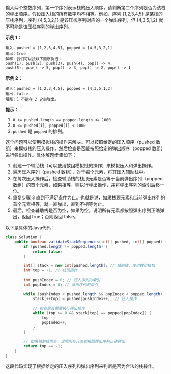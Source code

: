 输入两个整数序列，第一个序列表示栈的压入顺序，请判断第二个序列是否为该栈的弹出顺序。假设压入栈的所有数字均不相等。例如，序列 {1,2,3,4,5} 是某栈的压栈序列，序列 {4,5,3,2,1} 是该压栈序列对应的一个弹出序列，但 {4,3,5,1,2} 就不可能是该压栈序列的弹出序列。

 

**示例 1：**

```
输入：pushed = [1,2,3,4,5], popped = [4,5,3,2,1]
输出：true
解释：我们可以按以下顺序执行：
push(1), push(2), push(3), push(4), pop() -> 4,
push(5), pop() -> 5, pop() -> 3, pop() -> 2, pop() -> 1
```

**示例 2：**

```
输入：pushed = [1,2,3,4,5], popped = [4,3,5,1,2]
输出：false
解释：1 不能在 2 之前弹出。
```

 

**提示：**

1. `0 <= pushed.length == popped.length <= 1000`
2. `0 <= pushed[i], popped[i] < 1000`
3. `pushed` 是 `popped` 的排列。         





这个问题可以使用模拟栈的操作来解决。可以按照给定的压入顺序（pushed 数组）来模拟栈的压入操作，然后检查是否能按照给定的弹出顺序（popped 数组）进行弹出操作。具体解题步骤如下：

1. 创建一个辅助栈（可以使用数组模拟栈的操作）来模拟压入和弹出操作。
2. 遍历压入序列（pushed 数组），对于每个元素，将其压入辅助栈中。
3. 在每次压入操作后，检查辅助栈的栈顶元素是否等于当前弹出序列（popped 数组）的首个元素，如果相等，则执行弹出操作，并将弹出序列的索引后移一位。
4. 重复步骤 3 直到不满足条件为止。也就是说，如果栈顶元素和当前弹出序列的首个元素相等，就一直弹出，直到不相等为止。
5. 最后，检查辅助栈是否为空，如果为空，说明所有元素都按照弹出序列正确弹出，返回 true；否则返回 false。

以下是具体的Java代码：

```java
class Solution {
    public boolean validateStackSequences(int[] pushed, int[] popped) {
        if (pushed.length != popped.length) {
            return false;
        }
        
        int[] stack = new int[pushed.length]; // 辅助栈，使用数组模拟
        int top = -1; // 栈顶指针
        
        int pushIndex = 0; // 压入序列的索引
        int popIndex = 0; // 弹出序列的索引
        
        while (pushIndex < pushed.length && popIndex < popped.length) {
            stack[++top] = pushed[pushIndex++]; // 压入操作
            
            // 检查是否需要执行弹出操作
            while (top >= 0 && stack[top] == popped[popIndex]) {
                top--;
                popIndex++;
            }
        }
        
        // 如果辅助栈为空，说明所有元素都按照弹出序列正确弹出
        return top == -1;
    }
}
```

这段代码实现了根据给定的压入序列和弹出序列来判断是否为合法的栈操作。